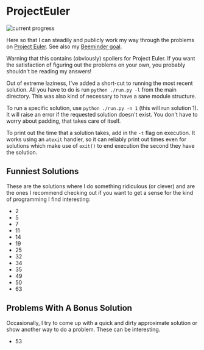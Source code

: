 # ProjectEuler
![current progress](https://projecteuler.net/profile/zedjacobi.png)

Here so that I can steadily and publicly work my way through the problems on
[Project Euler](https://projecteuler.net). See also my
[Beeminder goal](https://www.beeminder.com/zacharyjacobi/euler).

Warning that this contains (obviously) spoilers for Project Euler. If you want
the satisfaction of figuring out the problems on your own, you probably shouldn't
be reading my answers!

Out of extreme laziness, I've added a short-cut to running the most recent solution. All you have
to do is run `python ./run.py -l` from the main directory. This was also kind of
necessary to have a sane module structure.

To run a specific solution, use `python ./run.py -n 1` (this will run solution 1). It will raise
an error if the requested solution doesn't exist. You don't have to worry about padding, that
takes care of itself.

To print out the time that a solution takes, add in the `-t` flag on execution. It works using an
`atexit` handler, so it can reliably print out times even for solutions which make use of `exit()`
to end execution the second they have the solution.

## Funniest Solutions
These are the solutions where I do something ridiculous (or clever) and are the ones I recommend
checking out if you want to get a sense for the kind of programming I find interesting:

* 2
* 5
* 7
* 11
* 14
* 19
* 25
* 32
* 34
* 35
* 49
* 50
* 63

## Problems With A Bonus Solution
Occasionally, I try to come up with a quick and dirty approximate solution or show another way
to do a problem. These can be interesting.

* 53

